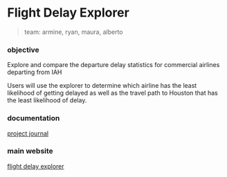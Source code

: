 # Flight Delay Explorer

> team: armine, ryan, maura, alberto

### objective 

Explore and compare the departure delay statistics for commercial airlines departing from IAH

Users will use the explorer to determine which airline has the least likelihood of getting delayed
as well as the travel path to Houston that has the least likelihood of delay.

### documentation

[project journal](https://memellsworth.github.io/Project3/journal/project-development-journal-entries.html)

### main website

[flight delay explorer](https://memellsworth.github.io/Project3/index.html)

